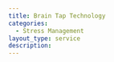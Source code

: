 ```yaml
---
title: Brain Tap Technology
categories:
  - Stress Management
layout_type: service
description:
---
```

